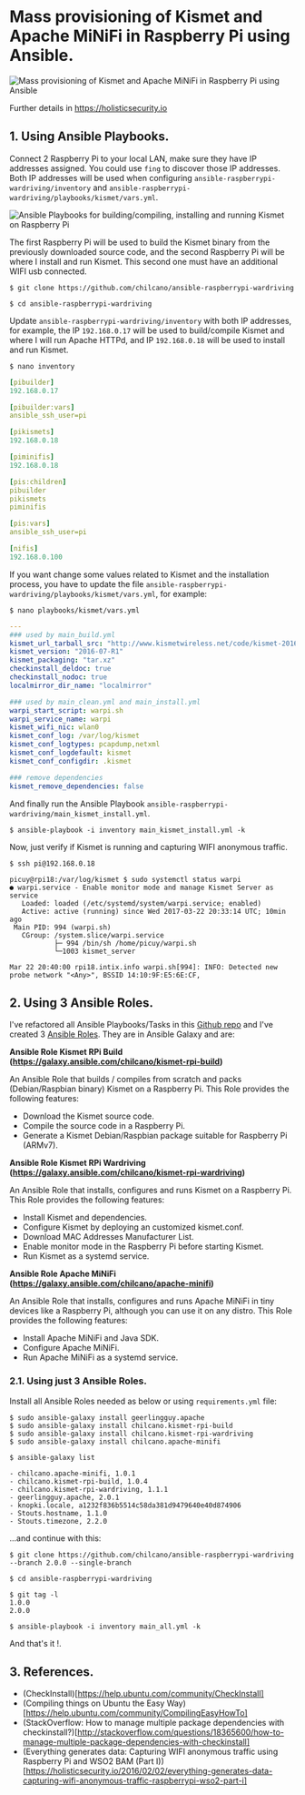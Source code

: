 # Mass provisioning of Kismet and Apache MiNiFi in Raspberry Pi using Ansible.

![Mass provisioning of Kismet and Apache MiNiFi in Raspberry Pi using Ansible](https://github.com/chilcano/ansible-raspberrypi-wardriving/blob/master/images/mass-provisioning-kismet-minifi-raspberrypi-ansible-1-arch.png "Mass provisioning of Kismet and Apache MiNiFi in Raspberry Pi using Ansible")

Further details in https://holisticsecurity.io


## 1. Using Ansible Playbooks.


Connect 2 Raspberry Pi to your local LAN, make sure they have IP addresses assigned. You could use `fing` to discover those IP addresses. Both IP addresses will be used when configuring `ansible-raspberrypi-wardriving/inventory` and `ansible-raspberrypi-wardriving/playbooks/kismet/vars.yml`.


![Ansible Playbooks for building/compiling, installing and running Kismet on Raspberry Pi](https://github.com/chilcano/ansible-raspberrypi-wardriving/blob/master/images/mass-provisioning-kismet-minifi-raspberrypi-ansible-2-pkg.png "Ansible Playbooks for building/compiling, installing and running Kismet on Rasoberry Pi")


The first Raspberry Pi will be used to build the Kismet binary from the previously downloaded source code, and the second Raspberry Pi will be where I install and run Kismet. This second one must have an additional WIFI usb connected.

```
$ git clone https://github.com/chilcano/ansible-raspberrypi-wardriving

$ cd ansible-raspberrypi-wardriving
```

Update `ansible-raspberrypi-wardriving/inventory` with both IP addresses, for example, the IP `192.168.0.17` will be used to build/compile Kismet and where I will run Apache HTTPd, and IP `192.168.0.18` will be used to install and run Kismet.
```
$ nano inventory
```
```yaml
[pibuilder]
192.168.0.17

[pibuilder:vars]
ansible_ssh_user=pi

[pikismets]
192.168.0.18

[piminifis]
192.168.0.18

[pis:children]
pibuilder
pikismets
piminifis

[pis:vars]
ansible_ssh_user=pi

[nifis]
192.168.0.100
```

If you want change some values related to Kismet and the installation process, you have to update the file `ansible-raspberrypi-wardriving/playbooks/kismet/vars.yml`, for example:
```
$ nano playbooks/kismet/vars.yml
```
```yaml
---
### used by main_build.yml
kismet_url_tarball_src: "http://www.kismetwireless.net/code/kismet-2016-07-R1.tar.xz"
kismet_version: "2016-07-R1"
kismet_packaging: "tar.xz"
checkinstall_deldoc: true
checkinstall_nodoc: true
localmirror_dir_name: "localmirror"

### used by main_clean.yml and main_install.yml
warpi_start_script: warpi.sh
warpi_service_name: warpi
kismet_wifi_nic: wlan0
kismet_conf_log: /var/log/kismet
kismet_conf_logtypes: pcapdump,netxml
kismet_conf_logdefault: kismet
kismet_conf_configdir: .kismet

### remove dependencies
kismet_remove_dependencies: false
```

And finally run the Ansible Playbook `ansible-raspberrypi-wardriving/main_kismet_install.yml`.
```
$ ansible-playbook -i inventory main_kismet_install.yml -k
```

Now, just verify if Kismet is running and capturing WIFI anonymous traffic.
```
$ ssh pi@192.168.0.18

picuy@rpi18:/var/log/kismet $ sudo systemctl status warpi
● warpi.service - Enable monitor mode and manage Kismet Server as service
   Loaded: loaded (/etc/systemd/system/warpi.service; enabled)
   Active: active (running) since Wed 2017-03-22 20:33:14 UTC; 10min ago
 Main PID: 994 (warpi.sh)
   CGroup: /system.slice/warpi.service
           ├─ 994 /bin/sh /home/picuy/warpi.sh
           └─1003 kismet_server

Mar 22 20:40:00 rpi18.intix.info warpi.sh[994]: INFO: Detected new probe network "<Any>", BSSID 14:10:9F:E5:6E:CF,
```

## 2. Using 3 Ansible Roles.

I've refactored all Ansible Playbooks/Tasks in this [Github repo](https://github.com/chilcano/ansible-raspberrypi-wardriving) and I've created 3 [Ansible Roles](https://galaxy.ansible.com/chilcano). They are in Ansible Galaxy and are:

__Ansible Role Kismet RPi Build (https://galaxy.ansible.com/chilcano/kismet-rpi-build)__

An Ansible Role that builds / compiles from scratch and packs (Debian/Raspbian binary) Kismet on a Raspberry Pi. This Role provides the following features:

- Download the Kismet source code.
- Compile the source code in a Raspberry Pi.
- Generate a Kismet Debian/Raspbian package suitable for Raspberry Pi (ARMv7).

__Ansible Role Kismet RPi Wardriving (https://galaxy.ansible.com/chilcano/kismet-rpi-wardriving)__

An Ansible Role that installs, configures and runs Kismet on a Raspberry Pi. This Role provides the following features:

- Install Kismet and dependencies.
- Configure Kismet by deploying an customized kismet.conf.
- Download MAC Addresses Manufacturer List.
- Enable monitor mode in the Raspberry Pi before starting Kismet.
- Run Kismet as a systemd service.

__Ansible Role Apache MiNiFi (https://galaxy.ansible.com/chilcano/apache-minifi)__

An Ansible Role that installs, configures and runs Apache MiNiFi in tiny devices like a Raspberry Pi, although you can use it on any distro. This Role provides the following features:

- Install Apache MiNiFi and Java SDK.
- Configure Apache MiNiFi.
- Run Apache MiNiFi as a systemd service.

### 2.1. Using just 3 Ansible Roles.

Install all Ansible Roles needed as below or using `requirements.yml` file:
```
$ sudo ansible-galaxy install geerlingguy.apache
$ sudo ansible-galaxy install chilcano.kismet-rpi-build
$ sudo ansible-galaxy install chilcano.kismet-rpi-wardriving
$ sudo ansible-galaxy install chilcano.apache-minifi

$ ansible-galaxy list

- chilcano.apache-minifi, 1.0.1
- chilcano.kismet-rpi-build, 1.0.4
- chilcano.kismet-rpi-wardriving, 1.1.1
- geerlingguy.apache, 2.0.1
- knopki.locale, a1232f836b5514c58da381d9479640e40d874906
- Stouts.hostname, 1.1.0
- Stouts.timezone, 2.2.0
```

...and continue with this:
```
$ git clone https://github.com/chilcano/ansible-raspberrypi-wardriving --branch 2.0.0 --single-branch

$ cd ansible-raspberrypi-wardriving

$ git tag -l
1.0.0
2.0.0

$ ansible-playbook -i inventory main_all.yml -k
```

And that's it !.


## 3. References.

- (CheckInstall)[https://help.ubuntu.com/community/CheckInstall]
- (Compiling things on Ubuntu the Easy Way)[https://help.ubuntu.com/community/CompilingEasyHowTo]
- (StackOverflow: How to manage multiple package dependencies with checkinstall?)[http://stackoverflow.com/questions/18365600/how-to-manage-multiple-package-dependencies-with-checkinstall]
- (Everything generates data: Capturing WIFI anonymous traffic using Raspberry Pi and WSO2 BAM (Part I))[https://holisticsecurity.io/2016/02/02/everything-generates-data-capturing-wifi-anonymous-traffic-raspberrypi-wso2-part-i]
